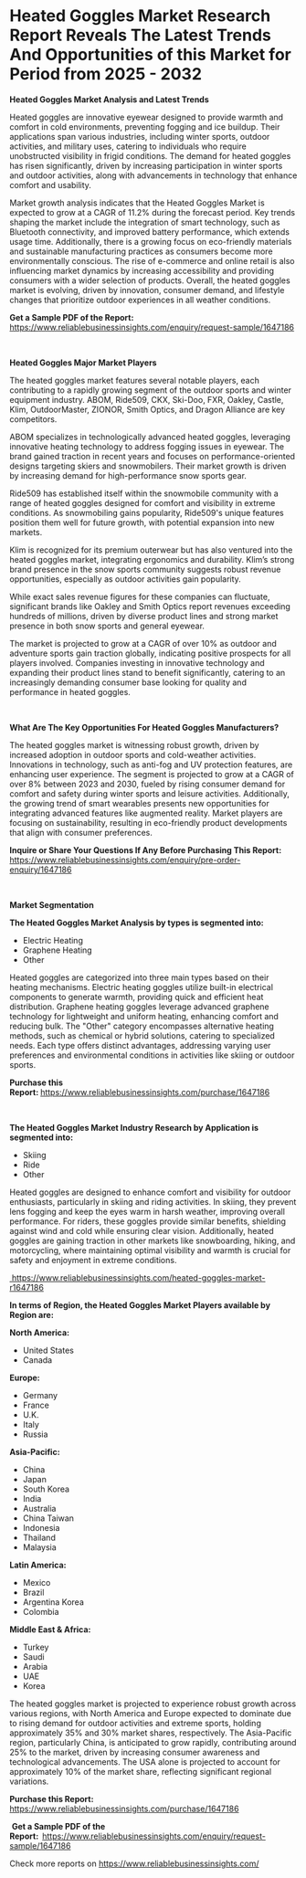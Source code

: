 <p><h1>Heated Goggles Market Research Report Reveals The Latest Trends And Opportunities of this Market for Period from 2025 - 2032</h1></p><p><strong>Heated Goggles Market Analysis and Latest Trends</strong></p>
<p><p>Heated goggles are innovative eyewear designed to provide warmth and comfort in cold environments, preventing fogging and ice buildup. Their applications span various industries, including winter sports, outdoor activities, and military uses, catering to individuals who require unobstructed visibility in frigid conditions. The demand for heated goggles has risen significantly, driven by increasing participation in winter sports and outdoor activities, along with advancements in technology that enhance comfort and usability.</p><p>Market growth analysis indicates that the Heated Goggles Market is expected to grow at a CAGR of 11.2% during the forecast period. Key trends shaping the market include the integration of smart technology, such as Bluetooth connectivity, and improved battery performance, which extends usage time. Additionally, there is a growing focus on eco-friendly materials and sustainable manufacturing practices as consumers become more environmentally conscious. The rise of e-commerce and online retail is also influencing market dynamics by increasing accessibility and providing consumers with a wider selection of products. Overall, the heated goggles market is evolving, driven by innovation, consumer demand, and lifestyle changes that prioritize outdoor experiences in all weather conditions.</p></p>
<p><strong>Get a Sample PDF of the Report:&nbsp;</strong> <a href="https://www.reliablebusinessinsights.com/enquiry/request-sample/1647186?utm_campaign=2220&utm_medium=2&utm_source=Github&utm_content=ia&utm_term=08022025&utm_id=heated-goggles">https://www.reliablebusinessinsights.com/enquiry/request-sample/1647186</a></p>
<p>&nbsp;</p>
<p><strong>Heated Goggles Major Market Players</strong></p>
<p><p>The heated goggles market features several notable players, each contributing to a rapidly growing segment of the outdoor sports and winter equipment industry. ABOM, Ride509, CKX, Ski-Doo, FXR, Oakley, Castle, Klim, OutdoorMaster, ZIONOR, Smith Optics, and Dragon Alliance are key competitors.</p><p>ABOM specializes in technologically advanced heated goggles, leveraging innovative heating technology to address fogging issues in eyewear. The brand gained traction in recent years and focuses on performance-oriented designs targeting skiers and snowmobilers. Their market growth is driven by increasing demand for high-performance snow sports gear.</p><p>Ride509 has established itself within the snowmobile community with a range of heated goggles designed for comfort and visibility in extreme conditions. As snowmobiling gains popularity, Ride509's unique features position them well for future growth, with potential expansion into new markets.</p><p>Klim is recognized for its premium outerwear but has also ventured into the heated goggles market, integrating ergonomics and durability. Klim’s strong brand presence in the snow sports community suggests robust revenue opportunities, especially as outdoor activities gain popularity.</p><p>While exact sales revenue figures for these companies can fluctuate, significant brands like Oakley and Smith Optics report revenues exceeding hundreds of millions, driven by diverse product lines and strong market presence in both snow sports and general eyewear.</p><p>The market is projected to grow at a CAGR of over 10% as outdoor and adventure sports gain traction globally, indicating positive prospects for all players involved. Companies investing in innovative technology and expanding their product lines stand to benefit significantly, catering to an increasingly demanding consumer base looking for quality and performance in heated goggles.</p></p>
<p>&nbsp;</p>
<p><strong>What Are The Key Opportunities For Heated Goggles Manufacturers?</strong></p>
<p><p>The heated goggles market is witnessing robust growth, driven by increased adoption in outdoor sports and cold-weather activities. Innovations in technology, such as anti-fog and UV protection features, are enhancing user experience. The segment is projected to grow at a CAGR of over 8% between 2023 and 2030, fueled by rising consumer demand for comfort and safety during winter sports and leisure activities. Additionally, the growing trend of smart wearables presents new opportunities for integrating advanced features like augmented reality. Market players are focusing on sustainability, resulting in eco-friendly product developments that align with consumer preferences.</p></p>
<p><strong>Inquire or Share Your Questions If Any Before Purchasing This Report:</strong> <a href="https://www.reliablebusinessinsights.com/enquiry/pre-order-enquiry/1647186?utm_campaign=2220&utm_medium=2&utm_source=Github&utm_content=ia&utm_term=08022025&utm_id=heated-goggles">https://www.reliablebusinessinsights.com/enquiry/pre-order-enquiry/1647186</a></p>
<p>&nbsp;</p>
<p><strong>Market Segmentation</strong></p>
<p><strong>The Heated Goggles Market Analysis by types is segmented into:</strong></p>
<p><ul><li>Electric Heating</li><li>Graphene Heating</li><li>Other</li></ul></p>
<p><p>Heated goggles are categorized into three main types based on their heating mechanisms. Electric heating goggles utilize built-in electrical components to generate warmth, providing quick and efficient heat distribution. Graphene heating goggles leverage advanced graphene technology for lightweight and uniform heating, enhancing comfort and reducing bulk. The "Other" category encompasses alternative heating methods, such as chemical or hybrid solutions, catering to specialized needs. Each type offers distinct advantages, addressing varying user preferences and environmental conditions in activities like skiing or outdoor sports.</p></p>
<p><strong>Purchase this Report:&nbsp;</strong><a href="https://www.reliablebusinessinsights.com/purchase/1647186?utm_campaign=2220&utm_medium=2&utm_source=Github&utm_content=ia&utm_term=08022025&utm_id=heated-goggles">https://www.reliablebusinessinsights.com/purchase/1647186</a></p>
<p>&nbsp;</p>
<p><strong>The Heated Goggles Market Industry Research by Application is segmented into:</strong></p>
<p><ul><li>Skiing</li><li>Ride</li><li>Other</li></ul></p>
<p><p>Heated goggles are designed to enhance comfort and visibility for outdoor enthusiasts, particularly in skiing and riding activities. In skiing, they prevent lens fogging and keep the eyes warm in harsh weather, improving overall performance. For riders, these goggles provide similar benefits, shielding against wind and cold while ensuring clear vision. Additionally, heated goggles are gaining traction in other markets like snowboarding, hiking, and motorcycling, where maintaining optimal visibility and warmth is crucial for safety and enjoyment in extreme conditions.</p></p>
<p><a href="https://www.reliablebusinessinsights.com/heated-goggles-market-r1647186?utm_campaign=2220&utm_medium=2&utm_source=Github&utm_content=ia&utm_term=08022025&utm_id=heated-goggles">&nbsp;https://www.reliablebusinessinsights.com/heated-goggles-market-r1647186</a></p>
<p><strong>In terms of Region, the Heated Goggles Market Players available by Region are:</strong></p>
<p>
    <p> <strong> North America: </strong>
        <ul>
            <li>United States</li>
            <li>Canada</li>
        </ul>
        </p> 
    <p> <strong> Europe: </strong>
        <ul>
            <li>Germany</li>
            <li>France</li>
            <li>U.K.</li>
            <li>Italy</li>
            <li>Russia</li>
        </ul>
        </p> 
    <p> <strong> Asia-Pacific: </strong>
        <ul>
            <li>China</li>
            <li>Japan</li>
            <li>South Korea</li>
            <li>India</li>
            <li>Australia</li>
            <li>China Taiwan</li>
            <li>Indonesia</li>
            <li>Thailand</li>
            <li>Malaysia</li>
        </ul>
        </p> 
    <p> <strong> Latin America: </strong>
        <ul>
            <li>Mexico</li>
            <li>Brazil</li>
            <li>Argentina Korea</li>
            <li>Colombia</li>
        </ul>
        </p> 
    <p> <strong> Middle East & Africa: </strong>
        <ul>
            <li>Turkey</li>
            <li>Saudi</li>
            <li>Arabia</li>
            <li>UAE</li>
            <li>Korea</li>
        </ul>
    </p>
    </p>
<p><p>The heated goggles market is projected to experience robust growth across various regions, with North America and Europe expected to dominate due to rising demand for outdoor activities and extreme sports, holding approximately 35% and 30% market shares, respectively. The Asia-Pacific region, particularly China, is anticipated to grow rapidly, contributing around 25% to the market, driven by increasing consumer awareness and technological advancements. The USA alone is projected to account for approximately 10% of the market share, reflecting significant regional variations.</p></p>
<p><strong>Purchase this Report: </strong><a href="https://www.reliablebusinessinsights.com/purchase/1647186?utm_campaign=2220&utm_medium=2&utm_source=Github&utm_content=ia&utm_term=08022025&utm_id=heated-goggles">https://www.reliablebusinessinsights.com/purchase/1647186</a></p>
<p>&nbsp;<strong>Get a Sample PDF of the Report:&nbsp;&nbsp;</strong><a href="https://www.reliablebusinessinsights.com/enquiry/request-sample/1647186?utm_campaign=2220&utm_medium=2&utm_source=Github&utm_content=ia&utm_term=08022025&utm_id=heated-goggles">https://www.reliablebusinessinsights.com/enquiry/request-sample/1647186</a></p>
<p><strong></strong></p>
<p>Check more reports on <a href="https://www.reliablebusinessinsights.com/?utm_campaign=2220&utm_medium=2&utm_source=Github&utm_content=ia&utm_term=08022025&utm_id=heated-goggles">https://www.reliablebusinessinsights.com/</a></p>